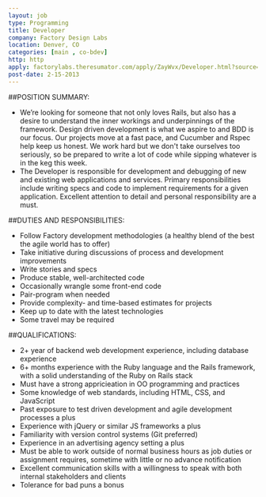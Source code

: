```yaml
---
layout: job
type: Programming
title: Developer
company: Factory Design Labs
location: Denver, CO
categories: [main , co-bdev]
http: http
apply: factorylabs.theresumator.com/apply/ZayWvx/Developer.html?source=WorkCreative.net
post-date: 2-15-2013
---
```


##POSITION SUMMARY:
* We’re looking for someone that not only loves Rails, but also has a desire to understand the inner workings and underpinnings of the framework. Design driven development is what we aspire to and BDD is our focus. Our projects move at a fast pace, and Cucumber and Rspec help keep us honest. We work hard but we don't take ourselves too seriously, so be prepared to write a lot of code while sipping whatever is in the keg this week.
* The Developer is responsible for development and debugging of new and existing web applications and services. Primary responsibilities include writing specs and code to implement requirements for a given application. Excellent attention to detail and personal responsibility are a must.

##DUTIES AND RESPONSIBILITIES:
* Follow Factory development methodologies (a healthy blend of the best the agile world has to offer)
* Take initiative during discussions of process and development improvements
* Write stories and specs
* Produce stable, well-architected code
* Occasionally wrangle some front-end code
* Pair-program when needed
* Provide complexity- and time-based estimates for projects
* Keep up to date with the latest technologies
* Some travel may be required


##QUALIFICATIONS:
* 2+ year of backend web development experience, including database experience
* 6+ months experience with the Ruby language and the Rails framework, with a solid understanding of the Ruby on Rails stack
* Must have a strong appricieation in OO programming and practices
* Some knowledge of web standards, including HTML, CSS, and JavaScript
* Past exposure to test driven development and agile development processes a plus
* Experience with jQuery or similar JS frameworks a plus
* Familiarity with version control systems (Git preferred)
* Experience in an advertising agency setting a plus
* Must be able to work outside of normal business hours as job duties or assignment requires, sometime  with little or no advance notification
* Excellent communication skills with a willingness to speak with both internal stakeholders and clients
* Tolerance for bad puns a bonus